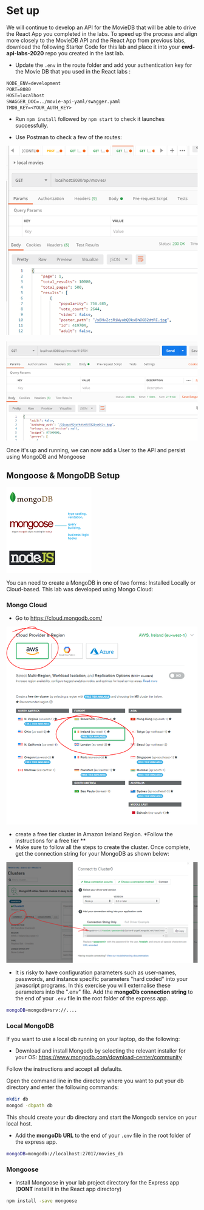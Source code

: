 # Set up

We will continue to develop an API for the MovieDB that will be able to drive the React App you completed in the labs. 
To speed up the process and align more closely to the MovieDB API and the React App from previous labs, download the following Starter Code for this lab and place it into your **ewd-api-labs-2020** repo you created in the last lab.

- Update the ``.env`` in the route folder and add your authentication key for the Movie DB that you used in the React labs :

```
NODE_ENV=development
PORT=8080
HOST=localhost
SWAGGER_DOC=../movie-api-yaml/swagger.yaml
TMDB_KEY=<YOUR_AUTH_KEY>
```

- Run ``npm install`` followed by ``npm start`` to check it launches successfully.

- Use Postman to check a few of the routes:

![Get Movies](./img/movies1.png)

![Get a Movies](./img/movies2.png)

Once it's up and running, we can now add a User to the API and persist using MongoDB and Mongoose

## Mongoose & MongoDB Setup

![Mongoose](./img/download.png)

You can need to create a MongoDB in one of two forms: Installed Locally or Cloud-based. This lab was developed using Mongo Cloud: 

### Mongo Cloud

- Go to  https://cloud.mongodb.com/

![MongoDB Cloud](./img/cloud.png)

- create a free tier cluster in Amazon Ireland Region. *Follow the instructions for a free tier **
- Make sure to follow all the steps to create the cluster. Once complete, get the connection string for your MongoDB as shown below:

![MongoDB Cloud](./img/connect.png)

- It is risky to have configuration parameters such as user-names, passwords, and instance specific parameters "hard coded" into your javascript programs. In this exercise you will externalise these parameters into the ".env" file. Add the **mongoDb connection string** to the end of your ``.env`` file in the root folder of the express app. 

```bash
mongoDB=mongodb+srv://....
```

### Local MongoDB
If you want to use a local db running on your laptop, do the following:

+ Download and install Mongodb by selecting the relevant installer for your OS: https://www.mongodb.com/download-center/community

Follow the instructions and accept all defaults.

Open the  command line in the directory where you want to put your db directory and enter the following commands:

```bash
mkdir db
mongod -dbpath db
```

This should create your db directory and start the Mongodb service on your local host.

- Add the **mongoDb URL** to the end of your ``.env`` file in the root folder of the express app. 

```bash
mongoDB=mongodb://localhost:27017/movies_db
```

### Mongoose

+ Install Mongoose in your lab project directory for the Express app (**DONT** install it in the React app directory) 

```bash
npm install -save mongoose
```
